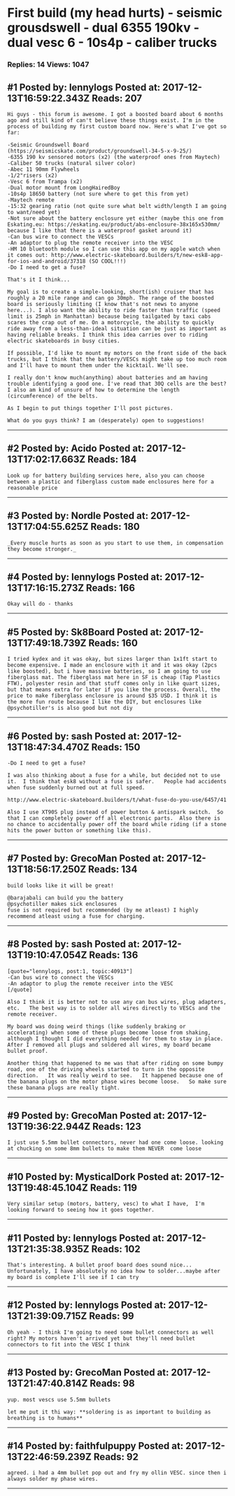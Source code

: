 # First build (my head hurts) - seismic grousdswell - dual 6355 190kv - dual vesc 6 - 10s4p - caliber trucks

### Replies: 14 Views: 1047

## \#1 Posted by: lennylogs Posted at: 2017-12-13T16:59:22.343Z Reads: 207

```
Hi guys - this forum is awesome. I got a boosted board about 6 months ago and still kind of can't believe these things exist. I'm in the process of building my first custom board now. Here's what I've got so far: 

-Seismic Groundswell Board (https://seismicskate.com/product/groundswell-34-5-x-9-25/)
-6355 190 kv sensored motors (x2) (the waterproof ones from Maytech) 
-Caliber 50 trucks (natural silver color)
-Abec 11 90mm Flywheels
-1/2"risers (x2)
-Vesc 6 from Trampa (x2) 
-Dual motor mount from LongHairedBoy 
-10s4p 18650 battery (not sure where to get this from yet) 
-Maytech remote 
-15:32 gearing ratio (not quite sure what belt width/length I am going to want/need yet)
-Not sure about the battery enclosure yet either (maybe this one from Eskating.eu: https://eskating.eu/product/abs-enclosure-38x165x530mm/ because I like that there is a waterproof gasket around it)
-Can bus wire to connect the VESCs 
-An adaptor to plug the remote receiver into the VESC 
-HM 10 bluetooth module so I can use this app on my apple watch when it comes out: http://www.electric-skateboard.builders/t/new-esk8-app-for-ios-and-android/37318 (SO COOL!!!) 
-Do I need to get a fuse? 

That's it I think... 

My goal is to create a simple-looking, short(ish) cruiser that has roughly a 20 mile range and can go 30mph. The range of the boosted board is seriously limiting (I know that's not news to anyone here...). I also want the ability to ride faster than traffic (speed limit is 25mph in Manhattan) because being tailgated by taxi cabs scares the crap out of me. On a motorcycle, the ability to quickly ride away from a less-than-ideal situation can be just as important as having reliable breaks. I think this idea carries over to riding electric skateboards in busy cities. 

If possible, I'd like to mount my motors on the front side of the back trucks, but I think that the battery/VESCs might take up too much room and I'll have to mount them under the kicktail. We'll see. 

I really don't know much(anything) about batteries and am having trouble identifying a good one. I've read that 30Q cells are the best? I also am kind of unsure of how to determine the length (circumference) of the belts. 

As I begin to put things together I'll post pictures. 

What do you guys think? I am (desperately) open to suggestions!
```

---
## \#2 Posted by: Acido Posted at: 2017-12-13T17:02:17.663Z Reads: 184

```
Look up for battery building services here, also you can choose between a plastic and fiberglass custom made enclosures here for a reasonable price
```

---
## \#3 Posted by: Nordle Posted at: 2017-12-13T17:04:55.625Z Reads: 180

```
_Every muscle hurts as soon as you start to use them, in compensation they become stronger._
```

---
## \#4 Posted by: lennylogs Posted at: 2017-12-13T17:16:15.273Z Reads: 166

```
Okay will do - thanks
```

---
## \#5 Posted by: Sk8Board Posted at: 2017-12-13T17:49:18.739Z Reads: 160

```
I tried kydex and it was okay, but sizes larger than 1x1ft start to become expensive. I made an enclosure with it and it was okay (2pcs like boosted), but i have massive batteries, so I am going to use fiberglass mat. The fiberglass mat here in SF is cheap (Tap Plastics FTW), polyester resin and that stuff comes only in like quart sizes, but that means extra for later if you like the process. Overall, the price to make fiberglass enclosure is around $35 USD. I think it is the more fun route because I like the DIY, but enclosures like @psychotiller's is also good but not diy
```

---
## \#6 Posted by: sash Posted at: 2017-12-13T18:47:34.470Z Reads: 150

```
-Do I need to get a fuse?

I was also thinking about a fuse for a while, but decided not to use it.  I think that esk8 without a fuse is safer.   People had accidents when fuse suddenly burned out at full speed.

http://www.electric-skateboard.builders/t/what-fuse-do-you-use/6457/41

Also I use XT90S plug instead of power button & antispark switch.  So that I can completely power off all electronic parts.  Also there is no chance to accidentally power off the board while riding (if a stone hits the power button or something like this).
```

---
## \#7 Posted by: GrecoMan Posted at: 2017-12-13T18:56:17.250Z Reads: 134

```
build looks like it will be great!

@barajabali can build you the battery
@psychotiller makes sick enclosures
fuse is not required but recommended (by me atleast) I highly recommend atleast using a fuse for charging.
```

---
## \#8 Posted by: sash Posted at: 2017-12-13T19:10:47.054Z Reads: 136

```
[quote="lennylogs, post:1, topic:40913"]
-Can bus wire to connect the VESCs 
-An adaptor to plug the remote receiver into the VESC
[/quote]

Also I think it is better not to use any can bus wires, plug adapters, etc.   The best way is to solder all wires directly to VESCs and the remote receiver.

My board was doing weird things (like suddenly braking or accelerating) when some of these plugs become loose from shaking, although I thought I did everything needed for them to stay in place.   After I removed all plugs and soldered all wires, my board became bullet proof.

Another thing that happened to me was that after riding on some bumpy road, one of the driving wheels started to turn in the opposite direction.   It was really weird to see.   It happened because one of the banana plugs on the motor phase wires become loose.   So make sure these banana plugs are really tight.
```

---
## \#9 Posted by: GrecoMan Posted at: 2017-12-13T19:36:22.944Z Reads: 123

```
I just use 5.5mm bullet connectors, never had one come loose. looking at chucking on some 8mm bullets to make them NEVER  come loose
```

---
## \#10 Posted by: MysticalDork Posted at: 2017-12-13T19:48:45.104Z Reads: 119

```
Very similar setup (motors, battery, vesc) to what I have,  I'm looking forward to seeing how it goes together.
```

---
## \#11 Posted by: lennylogs Posted at: 2017-12-13T21:35:38.935Z Reads: 102

```
That's interesting. A bullet proof board does sound nice... Unfortunately, I have absolutely no idea how to solder...maybe after my board is complete I'll see if I can try
```

---
## \#12 Posted by: lennylogs Posted at: 2017-12-13T21:39:09.715Z Reads: 99

```
Oh yeah - I think I'm going to need some bullet connectors as well right? My motors haven't arrived yet but they'll need bullet connectors to fit into the VESC I think
```

---
## \#13 Posted by: GrecoMan Posted at: 2017-12-13T21:47:40.814Z Reads: 98

```
yup. most vescs use 5.5mm bullets

let me put it thi way: **soldering is as important to building as breathing is to humans**
```

---
## \#14 Posted by: faithfulpuppy Posted at: 2017-12-13T22:46:59.239Z Reads: 92

```
agreed. i had a 4mm bullet pop out and fry my ollin VESC. since then i always solder my phase wires.
```

---

